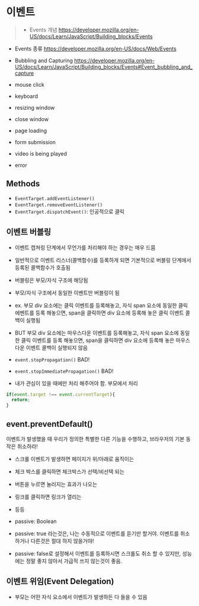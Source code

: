 # 이벤트
> - Events 개념
https://developer.mozilla.org/en-US/docs/Learn/JavaScript/Building_blocks/Events
- Events 종류
https://developer.mozilla.org/en-US/docs/Web/Events
- Bubbling and Capturing 
https://developer.mozilla.org/en-US/docs/Learn/JavaScript/Building_blocks/Events#Event_bubbling_and_capture

- mouse click
- keyboard
- resizing window
- close window
- page loading
- form submission
- video is being played
- error

## Methods
- `EventTarget.addEventListener()`
- `EventTarget.removeEventListener()`
- `EventTarget.dispatchEvent()`: 인공적으로 클릭

## 이벤트 버블링
- 이벤트 캡쳐링 단계에서 무언가를 처리해야 하는 경우는 매우 드뭄
- 일반적으로 이벤트 리스너(콜백함수)를 등록하게 되면 기본적으로 버블링 단계에서 등록된 콜백함수가 호출됨

- 버블링은 부모/자식 구조에 해당됨
- 부모/자식 구조에서 동일한 이벤트만 버블링이 됨
- ex. 부모 div 요소에는 클릭 이벤트를 등록해놓고, 자식 span 요소에 동일한 클릭 에벤트를 등록 해놓으면, span을 클릭하면 div 요소에 등록해 놓은 클릭 이벤트 콜백이 실행됨
- BUT 부모 div 요소에는 마우스다운 이벤트를 등록해놓고,  자식 span 요소에 동일한 클릭 이벤트를 등록 해놓으면, span을 클릭하면 div 요소에 등록해 놓은 마우스다운 이벤트 콜백이 실행되지 않음

- `event.stopPropagation()` BAD!
- `event.stopImmediatePropagation()` BAD!
- 내가 관심이 있을 때에만 처리 해주어야 함. 부모에서 처리
```js
if(event.target !== event.currentTarget){
  return;
}
```

## event.preventDefault()
이벤트가 발생했을 때 우리가 정의한 특별한 다른 기능을 수행하고, 브라우저의 기본 동작은 취소하라!
 - 스크롤 이벤트가 발생하면 페이지가 위/아래로 움직이는
 - 체크 박스를 클릭하면 체크박스가 선택/비선택 되는
 - 버튼을 누르면 눌러지는 효과가 나오는 
 - 링크를 클릭하면 링크가 열리는
 - 등등

- passive: Boolean
- passive: true 라는것은, 나는 수동적으로 이벤트를 듣기만 할거야. 이벤트를 취소하거나 다른것은 절대 하지 않을거야!
- passive: false로 설정해서 이벤트를 등록하시면 스크롤도 취소 할 수 있지만, 성능에는 정말 좋지 않아서 가급적 쓰지 않는것이 좋음.


## 이벤트 위임(Event Delegation)
- 부모는 어떤 자식 요소에서 이벤트가 발생하든 다 들을 수 있음